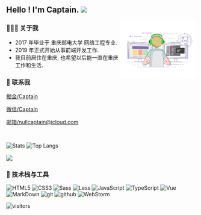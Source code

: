 <h2> Hello ! I'm Captain. <img src="https://images.weserv.nl/?url=https://i0.hdslb.com/bfs/article/ff0c0bdc7abf6ab23b4a80bb6ba98b7d34bbdc10.gif" width="25"></h2>

<img align="right" alt="GIF" src="https://raw.githubusercontent.com/devSouvik/devSouvik/master/gif3.gif" width="40%"/>

<h3> 👨🏻‍💻 关于我 </h3>

- 2017 年毕业于 重庆邮电大学 网络工程专业.
- 2019 年正式开始从事前端开发工作.
- 我目前居住在重庆, 也希望以后能一直在重庆工作和生活.

<h3> 💬 联系我</h3>

[掘金/Captain](https://juejin.cn/user/747323639208391/posts)

[微信/Captain](https://images.weserv.nl/?url=https://i0.hdslb.com/bfs/article/c851d0b329d3fd7f5c454bf0fe987884e5e8fd32.jpg)

[邮箱/nullcaptain@icloud.com](mailto:nullcaptain@icloud.com)

<p align="left">
<img src="https://stats.justsong.cn/api/juejin?id=747323639208391&theme=dark" alt="" width="48%" />

<img src="https://stats.justsong.cn/api/github?username=miyuesc&theme=dark" alt="" width="48%" />
</p>

<p align="left">
<img src="https://github-readme-stats.vercel.app/api?username=miyuesc&theme=radical&show_icons=true&include_all_commits=true" alt="Stats" width="54%" />

<img src="https://github-readme-stats.vercel.app/api/top-langs/?username=miyuesc&layout=compact&theme=radical" alt="Top Langs" width="44%" />
</p>

<!-- GitHub奖杯🏆 -->
<a href="#gh-light-mode-only"><img align="center" src="https://github-profile-trophy.vercel.app/?username=miyuesc&row=1&column=6&no-bg=true" /></a>

<h3> 🔧 技术栈与工具</h3>

![HTML5](https://img.shields.io/badge/html%205-grey?style=for-the-badge&logo=html5&logoColor=white&labelColor=8E2DE2) 
![CSS3](https://img.shields.io/badge/css%203-grey?style=for-the-badge&logo=css3&logoColor=white&labelColor=8E2DE2) 
![Sass](https://img.shields.io/badge/sass-grey?style=for-the-badge&logo=sass&logoColor=white&labelColor=8E2DE2) 
![Less](https://img.shields.io/badge/less-grey?style=for-the-badge&logo=less&logoColor=white&labelColor=8E2DE2) 
![JavaScript](https://img.shields.io/badge/-JavaScript-grey?style=for-the-badge&logo=javascript&logoColor=white&labelColor=8E2DE2) 
![TypeScript](https://img.shields.io/badge/-TypeScript-grey?style=for-the-badge&logo=typescript&logoColor=white&labelColor=8E2DE2) 
![Vue](https://img.shields.io/badge/vue-grey?style=for-the-badge&logo=vue&logoColor=white&labelColor=8E2DE2) 
<br>
![MarkDown](https://img.shields.io/badge/-Markdown-grey?style=for-the-badge&logo=Markdown&logoColor=white&labelColor=8E2DE2) 
![git](https://img.shields.io/badge/-git-grey?style=for-the-badge&logo=git&logoColor=white&labelColor=8E2DE2) 
![github](https://img.shields.io/badge/-github-grey?style=for-the-badge&logo=github&logoColor=white&labelColor=8E2DE2) 
![WebStorm](https://img.shields.io/badge/-WebStorm-grey?style=for-the-badge&logo=WebStorm&logoColor=white&labelColor=8E2DE2) 


<p align="left">
<img src="https://visitor-badge.laobi.icu/badge?page_id=miyuesc" alt="visitors"/>
</p>


